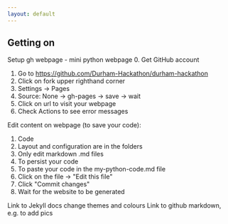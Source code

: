 ```yaml
---
layout: default
---
```


##  Getting on

Setup gh webpage - mini python webpage
0. Get GitHub account
1. Go to https://github.com/Durham-Hackathon/durham-hackathon
2. Click on fork upper righthand corner
3. Settings -> Pages
4. Source: None -> gh-pages -> save -> wait
5. Click on url to visit your webpage
6. Check Actions to see error messages

Edit content on webpage (to save your code):
1. Code
2. Layout and configuration are in the folders
3. Only edit markdown .md files
4. To persist your code
5. To paste your code in the my-python-code.md file
6. Click on the file -> "Edit this file"
7. Click "Commit changes"
8. Wait for the website to be generated

Link to Jekyll docs change themes and colours
Link to github markdown, e.g. to add pics


